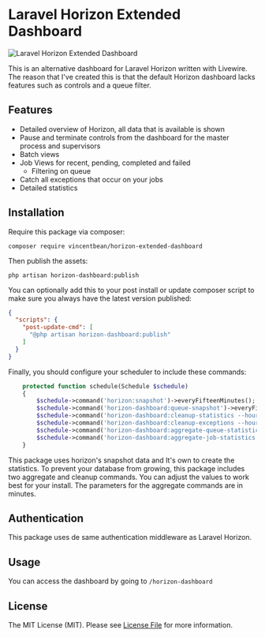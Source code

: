 # Laravel Horizon Extended Dashboard

![Laravel Horizon Extended Dashboard](https://banners.beyondco.de/Horizon%20Extended%20Dashboard.png?theme=dark&packageManager=composer+require&packageName=vincentbean%2Fhorizon-extended-dashboard&pattern=deathStar&style=style_1&description=Alternative+Dashboard+for+Horizon&md=1&showWatermark=0&fontSize=100px&images=cube)

This is an alternative dashboard for Laravel Horizon written with Livewire.
The reason that I've created this is that the default Horizon dashboard lacks features such as controls and a queue filter.

## Features

- Detailed overview of Horizon, all data that is available is shown
- Pause and terminate controls from the dashboard for the master process and supervisors
- Batch views
- Job Views for recent, pending, completed and failed
  - Filtering on queue
- Catch all exceptions that occur on your jobs
- Detailed statistics
 

## Installation

Require this package via composer:

```shell
composer require vincentbean/horizon-extended-dashboard
```

Then publish the assets:
```shell
php artisan horizon-dashboard:publish
```

You can optionally add this to your post install or update composer script to make sure you always have the latest version published:
```json
{
  "scripts": {
    "post-update-cmd": [
      "@php artisan horizon-dashboard:publish"
    ]
  }
}
```

Finally, you should configure your scheduler to include these commands:
```php
    protected function schedule(Schedule $schedule)
    {
        $schedule->command('horizon:snapshot')->everyFifteenMinutes();
        $schedule->command('horizon-dashboard:queue-snapshot')->everyFifteenMinutes();
        $schedule->command('horizon-dashboard:cleanup-statistics --hours=168')->daily();
        $schedule->command('horizon-dashboard:cleanup-exceptions --hours=168')->everyFifteenMinutes();
        $schedule->command('horizon-dashboard:aggregate-queue-statistics --interval=60 --keep=240')->everyFifteenMinutes();
        $schedule->command('horizon-dashboard:aggregate-job-statistics --interval=15 --keep=60')->everyFifteenMinutes();
    }
```

This package uses horizon's snapshot data and It's own to create the statistics.
To prevent your database from growing, this package includes two aggregate and cleanup commands. You can adjust the values to work best for your install.
The parameters for the aggregate commands are in minutes.

## Authentication

This package uses de same authentication middleware as Laravel Horizon. 

## Usage

You can access the dashboard by going to `/horizon-dashboard`

## License

The MIT License (MIT). Please see [License File](LICENSE.md) for more information.
